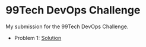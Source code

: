 # 99Tech DevOps Challenge
My submission for the 99Tech DevOps Challenge.
- Problem 1: [Solution](src/problem1/solution.md)
